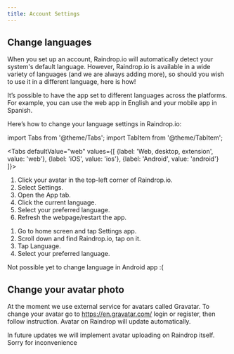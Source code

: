 ```yaml
---
title: Account Settings
---
```


## Change languages
When you set up an account, Raindrop.io will automatically detect your system's default language. 
However, Raindrop.io is available in a wide variety of languages (and we are always adding more), so should you wish to use it in a different language, here is how!

It’s possible to have the app set to different languages across the platforms. For example, you can use the web app in English and your mobile app in Spanish.

Here’s how to change your language settings in Raindrop.io:

import Tabs from '@theme/Tabs';
import TabItem from '@theme/TabItem';

<Tabs
    defaultValue="web"
    values={[
        {label: 'Web, desktop, extension', value: 'web'},
        {label: 'iOS', value: 'ios'},
        {label: 'Android', value: 'android'}
    ]}>
    <TabItem value="web">
        <ol>
            <li>Click your avatar in the top-left corner of Raindrop.io.</li>
            <li>Select Settings.</li>
            <li>Open the App tab.</li>
            <li>Click the current language.</li>
            <li>Select your preferred language.</li>
            <li>Refresh the webpage/restart the app.</li>
        </ol>
    </TabItem>
    <TabItem value="ios">
        <ol>
            <li>Go to home screen and tap Settings app.</li>
            <li>Scroll down and find Raindrop.io, tap on it.</li>
            <li>Tap Language.</li>
            <li>Select your preferred language.</li>
        </ol>
    </TabItem>
    <TabItem value="android">
        Not possible yet to change language in Android app :(
    </TabItem>
</Tabs>

## Change your avatar photo
At the moment we use external service for avatars called Gravatar.
To change your avatar go to https://en.gravatar.com/ login or register, then follow instruction.
Avatar on Raindrop will update automatically.

In future updates we will implement avatar uploading on Raindrop itself. Sorry for inconvenience